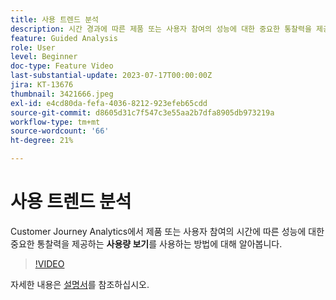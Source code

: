 ```yaml
---
title: 사용 트렌드 분석
description: 시간 경과에 따른 제품 또는 사용자 참여의 성능에 대한 중요한 통찰력을 제공하는 Customer Journey Analytics에서 사용 보기를 사용하는 방법에 대해 알아봅니다.
feature: Guided Analysis
role: User
level: Beginner
doc-type: Feature Video
last-substantial-update: 2023-07-17T00:00:00Z
jira: KT-13676
thumbnail: 3421666.jpeg
exl-id: e4cd80da-fefa-4036-8212-923efeb65cdd
source-git-commit: d8605d31c7f547c3e55aa2b7dfa8905db973219a
workflow-type: tm+mt
source-wordcount: '66'
ht-degree: 21%

---
```


# 사용 트렌드 분석

Customer Journey Analytics에서 제품 또는 사용자 참여의 시간에 따른 성능에 대한 중요한 통찰력을 제공하는 **사용량 보기**&#x200B;를 사용하는 방법에 대해 알아봅니다.

>[!VIDEO](https://video.tv.adobe.com/v/3421666/?learn=on)

자세한 내용은 [설명서](https://experienceleague.adobe.com/docs/analytics-platform/using/guided-analysis/trends/usage.html)를 참조하십시오.
